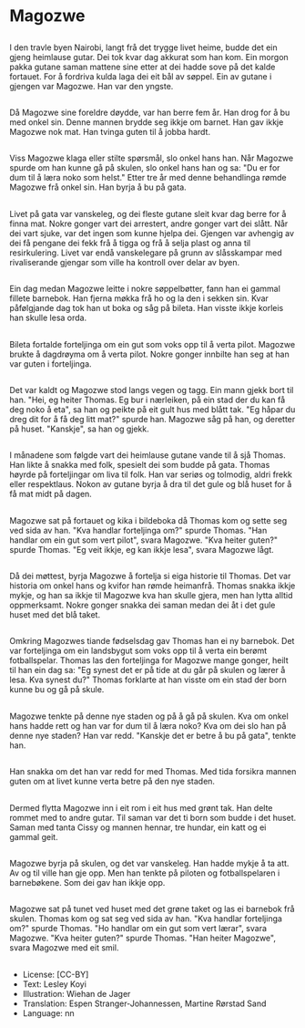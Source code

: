 # Magozwe

##
I den travle byen Nairobi, langt frå det trygge livet heime, budde det ein gjeng heimlause gutar. Dei tok kvar dag akkurat som han kom. Ein morgon pakka gutane saman mattene sine etter at dei hadde sove på det kalde fortauet. For å fordriva kulda laga dei eit bål av søppel. Ein av gutane i gjengen var Magozwe. Han var den yngste.

##
Då Magozwe sine foreldre døydde, var han berre fem år. Han drog for å bu med onkel sin. Denne mannen brydde seg ikkje om barnet. Han gav ikkje Magozwe nok mat. Han tvinga guten til å jobba hardt.

##
Viss Magozwe klaga eller stilte spørsmål, slo onkel hans han. Når Magozwe spurde om han kunne gå på skulen, slo onkel hans han og sa: "Du er for dum til å læra noko som helst." Etter tre år med denne behandlinga rømde Magozwe frå onkel sin. Han byrja å bu på gata.

##
Livet på gata var vanskeleg, og dei fleste gutane sleit kvar dag berre for å finna mat. Nokre gonger vart dei arrestert, andre gonger vart dei slått. Når dei vart sjuke, var det ingen som kunne hjelpa dei. Gjengen var avhengig av dei få pengane dei fekk frå å tigga og frå å selja plast og anna til resirkulering. Livet var endå vanskelegare på grunn av slåsskampar med rivaliserande gjengar som ville ha kontroll over delar av byen.

##
Ein dag medan Magozwe leitte i nokre søppelbøtter, fann han ei gammal fillete barnebok. Han fjerna møkka frå ho og la den i sekken sin. Kvar påfølgjande dag tok han ut boka og såg på bileta. Han visste ikkje korleis han skulle lesa orda.

##
Bileta fortalde forteljinga om ein gut som voks opp til å verta pilot. Magozwe brukte å dagdrøyma om å verta pilot. Nokre gonger innbilte han seg at han var guten i forteljinga.

##
Det var kaldt og Magozwe stod langs vegen og tagg. Ein mann gjekk bort til han. "Hei, eg heiter Thomas. Eg bur i nærleiken, på ein stad der du kan få deg noko å eta", sa han og peikte på eit gult hus med blått tak. "Eg håpar du dreg dit for å få deg litt mat?" spurde han. Magozwe såg på han, og deretter på huset. "Kanskje", sa han og gjekk.

##
I månadene som følgde vart dei heimlause gutane vande til å sjå Thomas. Han likte å snakka med folk, spesielt dei som budde på gata. Thomas høyrde på forteljingar om liva til folk. Han var seriøs og tolmodig, aldri frekk eller respektlaus. Nokon av gutane byrja å dra til det gule og blå huset for å få mat midt på dagen.

##
Magozwe sat på fortauet og kika i bildeboka då Thomas kom og sette seg ved sida av han. "Kva handlar forteljinga om?" spurde Thomas. "Han handlar om ein gut som vert pilot", svara Magozwe. "Kva heiter guten?" spurde Thomas. "Eg veit ikkje, eg kan ikkje lesa", svara Magozwe lågt.

##
Då dei møttest, byrja Magozwe å fortelja si eiga historie til Thomas. Det var historia om onkel hans og kvifor han rømde heimanfrå. Thomas snakka ikkje mykje, og han sa ikkje til Magozwe kva han skulle gjera, men han lytta alltid oppmerksamt. Nokre gonger snakka dei saman medan dei åt i det gule huset med det blå taket.

##
Omkring Magozwes tiande fødselsdag gav Thomas han ei ny barnebok. Det var forteljinga om ein landsbygut som voks opp til å verta ein berømt fotballspelar. Thomas las den forteljinga for Magozwe mange gonger, heilt til han ein dag sa: "Eg synest det er på tide at du går på skulen og lærer å lesa. Kva synest du?" Thomas forklarte at han visste om ein stad der born kunne bu og gå på skule.

##
Magozwe tenkte på denne nye staden og på å gå på skulen. Kva om onkel hans hadde rett og han var for dum til å læra noko? Kva om dei slo han på denne nye staden? Han var redd. "Kanskje det er betre å bu på gata", tenkte han.

##
Han snakka om det han var redd for med Thomas. Med tida forsikra mannen guten om at livet kunne verta betre på den nye staden.

##
Dermed flytta Magozwe inn i eit rom i eit hus med grønt tak. Han delte rommet med to andre gutar. Til saman var det ti born som budde i det huset. Saman med tanta Cissy og mannen hennar, tre hundar, ein katt og ei gammal geit.

##
Magozwe byrja på skulen, og det var vanskeleg. Han hadde mykje å ta att. Av og til ville han gje opp. Men han tenkte på piloten og fotballspelaren i barnebøkene. Som dei gav han ikkje opp.

##
Magozwe sat på tunet ved huset med det grøne taket og las ei barnebok frå skulen. Thomas kom og sat seg ved sida av han. "Kva handlar forteljinga om?" spurde Thomas. "Ho handlar om ein gut som vert lærar", svara Magozwe. "Kva heiter guten?" spurde Thomas. "Han heiter Magozwe", svara Magozwe med eit smil.

##
* License: [CC-BY]
* Text: Lesley Koyi
* Illustration: Wiehan de Jager
* Translation: Espen Stranger-Johannessen, Martine Rørstad Sand
* Language: nn
